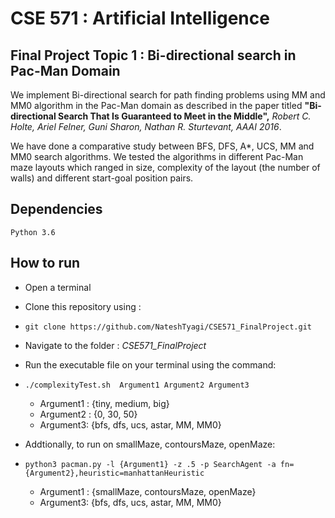# CSE 571 : Artificial Intelligence
## Final Project Topic 1 : Bi-directional search in Pac-Man Domain

We implement Bi-directional search for path finding problems using MM and MM0 algorithm in the Pac-Man domain as described in the paper titled **"Bi-directional Search That Is Guaranteed to Meet in the Middle",** _Robert C. Holte, Ariel Felner, Guni Sharon, Nathan R. Sturtevant, AAAI 2016_.

We have done a comparative study between BFS, DFS, A*, UCS, MM and MM0 search algorithms. We tested the algorithms in different Pac-Man maze layouts which ranged in size, complexity of the layout (the number of walls) and different start-goal position pairs.

## Dependencies
    Python 3.6

## How to run
* Open a terminal
* Clone this repository using : 
*     git clone https://github.com/NateshTyagi/CSE571_FinalProject.git
* Navigate to the folder : _CSE571_FinalProject_
* Run the executable file on your terminal using the command: 
*     ./complexityTest.sh  Argument1 Argument2 Argument3
  - Argument1 : {tiny, medium, big}
  - Argument2 : {0, 30, 50}
  - Argument3: {bfs, dfs, ucs, astar, MM, MM0}

* Addtionally, to run on smallMaze, contoursMaze, openMaze:
*     python3 pacman.py -l {Argument1} -z .5 -p SearchAgent -a fn={Argument2},heuristic=manhattanHeuristic
  - Argument1 : {smallMaze, contoursMaze, openMaze}
  - Argument3: {bfs, dfs, ucs, astar, MM, MM0}
